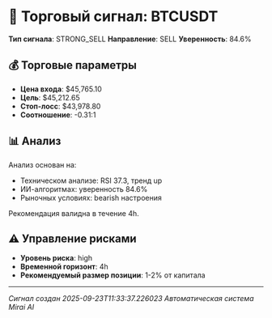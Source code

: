 
# 🎯 Торговый сигнал: BTCUSDT

**Тип сигнала**: STRONG_SELL
**Направление**: SELL
**Уверенность**: 84.6%

## 💰 Торговые параметры
- **Цена входа**: $45,765.10
- **Цель**: $45,212.65
- **Стоп-лосс**: $43,978.80
- **Соотношение**: -0.31:1

## 📊 Анализ

Анализ основан на:
- Техническом анализе: RSI 37.3, тренд up
- ИИ-алгоритмах: уверенность 84.6%
- Рыночных условиях: bearish настроения

Рекомендация валидна в течение 4h.
        

## ⚠️ Управление рисками
- **Уровень риска**: high
- **Временной горизонт**: 4h
- **Рекомендуемый размер позиции**: 1-2% от капитала

---
*Сигнал создан 2025-09-23T11:33:37.226023*
*Автоматическая система Mirai AI*
        
